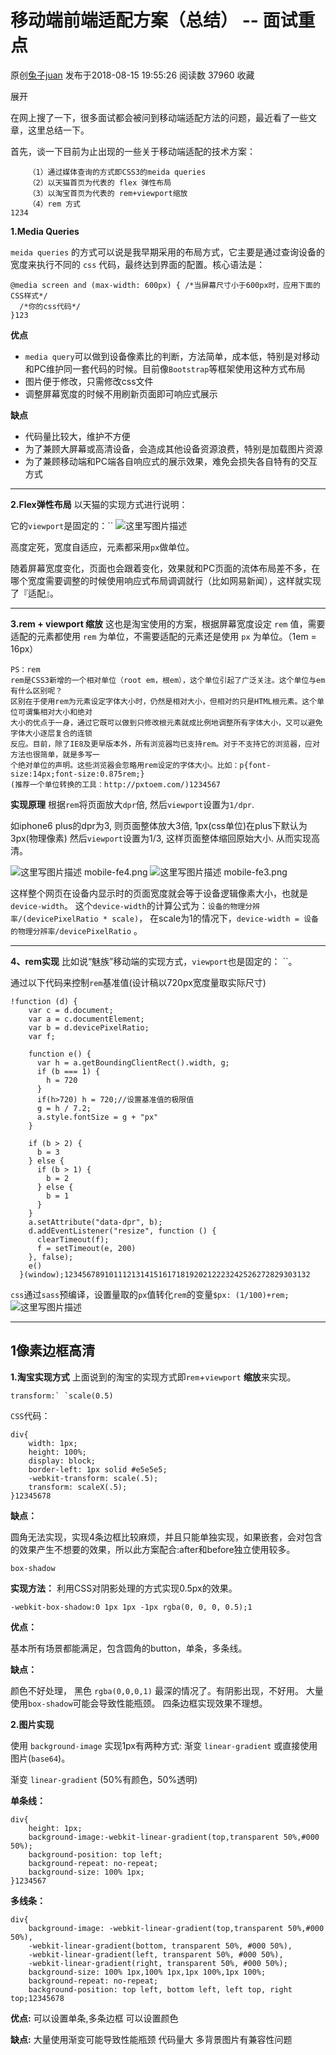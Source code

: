 # 移动端前端适配方案（总结） -- 面试重点

原创[兔子juan](https://me.csdn.net/chenjuan1993) 发布于2018-08-15 19:55:26 阅读数 37960 收藏

展开

在网上搜了一下，很多面试都会被问到移动端适配方法的问题，最近看了一些文章，这里总结一下。

首先，谈一下目前为止出现的一些关于移动端适配的技术方案：

```
    （1）通过媒体查询的方式即CSS3的meida queries
    （2）以天猫首页为代表的 flex 弹性布局
    （3）以淘宝首页为代表的 rem+viewport缩放
    （4）rem 方式
1234
```

**1.Media Queries**

`meida queries` 的方式可以说是我早期采用的布局方式，它主要是通过查询设备的宽度来执行不同的 `css` 代码，最终达到界面的配置。核心语法是：

```
@media screen and (max-width: 600px) { /*当屏幕尺寸小于600px时，应用下面的CSS样式*/
  /*你的css代码*/
}123
```

**优点**

- `media query`可以做到设备像素比的判断，方法简单，成本低，特别是对移动和PC维护同一套代码的时候。目前像`Bootstrap`等框架使用这种方式布局
- 图片便于修改，只需修改css文件
- 调整屏幕宽度的时候不用刷新页面即可响应式展示

**缺点**

- 代码量比较大，维护不方便
- 为了兼顾大屏幕或高清设备，会造成其他设备资源浪费，特别是加载图片资源
- 为了兼顾移动端和PC端各自响应式的展示效果，难免会损失各自特有的交互方式

------

**2.Flex弹性布局**
以天猫的实现方式进行说明：

它的`viewport`是固定的：``
![这里写图片描述](https://img-blog.csdn.net/20180815191636934?watermark/2/text/aHR0cHM6Ly9ibG9nLmNzZG4ubmV0L2NoZW5qdWFuMTk5Mw==/font/5a6L5L2T/fontsize/400/fill/I0JBQkFCMA==/dissolve/70)

高度定死，宽度自适应，元素都采用`px`做单位。

随着屏幕宽度变化，页面也会跟着变化，效果就和PC页面的流体布局差不多，在哪个宽度需要调整的时候使用响应式布局调调就行（比如网易新闻），这样就实现了『适配』。



------


**3.rem + viewport 缩放**
这也是淘宝使用的方案，根据屏幕宽度设定 `rem` 值，需要适配的元素都使用 `rem` 为单位，不需要适配的元素还是使用 `px` 为单位。（1em = 16px）



```
PS：rem 
rem是CSS3新增的一个相对单位（root em，根em），这个单位引起了广泛关注。这个单位与em有什么区别呢？
区别在于使用rem为元素设定字体大小时，仍然是相对大小，但相对的只是HTML根元素。这个单位可谓集相对大小和绝对
大小的优点于一身，通过它既可以做到只修改根元素就成比例地调整所有字体大小，又可以避免字体大小逐层复合的连锁
反应。目前，除了IE8及更早版本外，所有浏览器均已支持rem。对于不支持它的浏览器，应对方法也很简单，就是多写一
个绝对单位的声明。这些浏览器会忽略用rem设定的字体大小。比如：p{font-size:14px;font-size:0.875rem;}
(推荐一个单位转换的工具：http://pxtoem.com/)1234567
```

**实现原理**
根据`rem`将页面放大`dpr`倍, 然后`viewport`设置为`1/dpr`.

如iphone6 plus的dpr为3, 则页面整体放大3倍, 1px(css单位)在plus下默认为3px(物理像素)
然后`viewport`设置为1/3, 这样页面整体缩回原始大小. 从而实现高清。


![这里写图片描述](https://img-blog.csdn.net/20180815192503663?watermark/2/text/aHR0cHM6Ly9ibG9nLmNzZG4ubmV0L2NoZW5qdWFuMTk5Mw==/font/5a6L5L2T/fontsize/400/fill/I0JBQkFCMA==/dissolve/70)
mobile-fe4.png
![这里写图片描述](https://img-blog.csdn.net/2018081519255339?watermark/2/text/aHR0cHM6Ly9ibG9nLmNzZG4ubmV0L2NoZW5qdWFuMTk5Mw==/font/5a6L5L2T/fontsize/400/fill/I0JBQkFCMA==/dissolve/70)
mobile-fe3.png



这样整个网页在设备内显示时的页面宽度就会等于设备逻辑像素大小，也就是`device-width`。
这个`device-width`的计算公式为：`设备的物理分辨率/(devicePixelRatio * scale)`，
在scale为1的情况下，`device-width = 设备的物理分辨率/devicePixelRatio` 。



------


**4、rem实现**
比如说“魅族”移动端的实现方式，`viewport`也是固定的：
``。



通过以下代码来控制`rem`基准值(设计稿以720px宽度量取实际尺寸)

```
!function (d) {
    var c = d.document;
    var a = c.documentElement;
    var b = d.devicePixelRatio;
    var f;

    function e() {
      var h = a.getBoundingClientRect().width, g;
      if (b === 1) {
        h = 720
      }
      if(h>720) h = 720;//设置基准值的极限值
      g = h / 7.2;
      a.style.fontSize = g + "px"
    }

    if (b > 2) {
      b = 3
    } else {
      if (b > 1) {
        b = 2
      } else {
        b = 1
      }
    }
    a.setAttribute("data-dpr", b);
    d.addEventListener("resize", function () {
      clearTimeout(f);
      f = setTimeout(e, 200)
    }, false);
    e()
  }(window);1234567891011121314151617181920212223242526272829303132
```

`css`通过`sass`预编译，设置量取的`px`值转化`rem`的变量`$px: (1/100)+rem;`
![这里写图片描述](https://img-blog.csdn.net/20180815193614414?watermark/2/text/aHR0cHM6Ly9ibG9nLmNzZG4ubmV0L2NoZW5qdWFuMTk5Mw==/font/5a6L5L2T/fontsize/400/fill/I0JBQkFCMA==/dissolve/70)

------

## 1像素边框高清

**1.淘宝实现方式**
上面说到的淘宝的实现方式即`rem`+`viewport` **缩放**来实现。

```
transform:` `scale(0.5)
```

`CSS`代码：

```
div{
    width: 1px;
    height: 100%;
    display: block;
    border-left: 1px solid #e5e5e5;
    -webkit-transform: scale(.5);
    transform: scaleX(.5);
}12345678
```

**缺点：**

圆角无法实现，实现4条边框比较麻烦，并且只能单独实现，如果嵌套，会对包含的效果产生不想要的效果，所以此方案配合:after和before独立使用较多。

```
box-shadow
```

**实现方法：**
利用CSS对阴影处理的方式实现0.5px的效果。

```
-webkit-box-shadow:0 1px 1px -1px rgba(0, 0, 0, 0.5);1
```

**优点：**

基本所有场景都能满足，包含圆角的button，单条，多条线。

**缺点：**

颜色不好处理， 黑色 `rgba(0,0,0,1)` 最深的情况了。有阴影出现，不好用。
大量使用`box-shadow`可能会导致性能瓶颈。
四条边框实现效果不理想。

**2.图片实现**

使用 `background-image` 实现1px有两种方式: 渐变 `linear-gradient` 或直接使用图片(`base64`)。

渐变 `linear-gradient` (50%有颜色，50%透明)

**单条线：**

```
div{
    height: 1px;
    background-image:-webkit-linear-gradient(top,transparent 50%,#000 50%);
    background-position: top left;
    background-repeat: no-repeat;
    background-size: 100% 1px;
}1234567
```

**多线条：**

```
div{
    background-image: -webkit-linear-gradient(top,transparent 50%,#000 50%),
    -webkit-linear-gradient(bottom, transparent 50%, #000 50%),
    -webkit-linear-gradient(left, transparent 50%, #000 50%),
    -webkit-linear-gradient(right, transparent 50%, #000 50%);
    background-size: 100% 1px,100% 1px,1px 100%,1px 100%;
    background-repeat: no-repeat;
    background-position: top left, bottom left, left top, right top;12345678
```

**优点:**
可以设置单条,多条边框
可以设置颜色

**缺点:**
大量使用渐变可能导致性能瓶颈
代码量大
多背景图片有兼容性问题